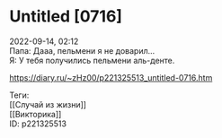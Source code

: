 Untitled [0716]
================

   
 2022-09-14, 02:12   
  Папа: Дааа, пельмени я не доварил...   
 Я: У тебя получились пельмени аль-денте.   
    
 <https://diary.ru/~zHz00/p221325513_untitled-0716.htm>   
   
 Теги:   
 [[Случай из жизни]]   
 [[Викторика]]   
 ID: p221325513